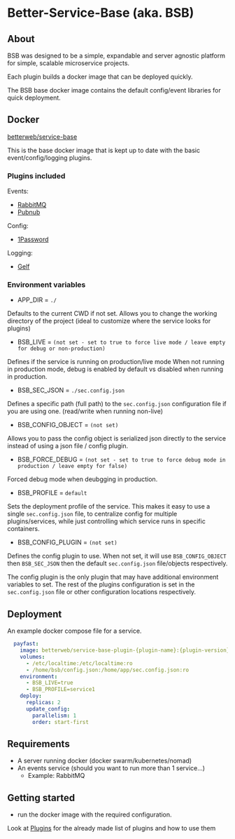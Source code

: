 # Better-Service-Base (aka. BSB)

## About

BSB was designed to be a simple, expandable and server agnostic platform for simple, scalable microservice projects.  

Each plugin builds a docker image that can be deployed quickly.

The BSB base docker image contains the default config/event libraries for quick deployment.  
  
## Docker

[betterweb/service-base](https://hub.docker.com/r/betterweb/service-base)  

This is the base docker image that is kept up to date with the basic event/config/logging plugins.

### Plugins included

Events:  
 - [RabbitMQ](/Events/RabbitMQ)  
 - [Pubnub](/Events/Pubnub)  
  
Config:
 - [1Password](/Config/1Password)  
  
Logging:  
 - [Gelf](/Logging/Gelf)
  
  
### Environment variables

- APP_DIR = `./`

Defaults to the current CWD if not set.
Allows you to change the working directory of the project (ideal to customize where the service looks for plugins)

- BSB_LIVE = `(not set - set to true to force live mode / leave empty for debug or non-production)`

Defines if the service is running on production/live mode
When not running in production mode, debug is enabled by default vs disabled when running in production.

- BSB_SEC_JSON = `./sec.config.json`

Defines a specific path (full path) to the `sec.config.json` configuration file if you are using one.
(read/write when running non-live)  

- BSB_CONFIG_OBJECT = `(not set)`
 
Allows you to pass the config object is serialized json directly to the service instead of using a json file / config plugin.

- BSB_FORCE_DEBUG = `(not set - set to true to force debug mode in production / leave empty for false)`

Forced debug mode when deubgging in production.

- BSB_PROFILE = `default`

Sets the deployment profile of the service. 
This makes it easy to use a single `sec.config.json` file, to centralize config for multiple plugins/services, while just controlling which service runs in specific containers.  

- BSB_CONFIG_PLUGIN = `(not set)`  

Defines the config plugin to use.
When not set, it will use `BSB_CONFIG_OBJECT` then `BSB_SEC_JSON` then the default `sec.config.json` file/objects respectively.  

The config plugin is the only plugin that may have additional environment variables to set. The rest of the plugins configuration is set in the `sec.config.json` file or other configuration locations respectively.


## Deployment

An example docker compose file for a service.

```yaml  
  payfast:
    image: betterweb/service-base-plugin-{plugin-name}:{plugin-version}
    volumes:
      - /etc/localtime:/etc/localtime:ro
      - /home/bsb/config.json:/home/app/sec.config.json:ro
    environment:
      - BSB_LIVE=true
      - BSB_PROFILE=service1
    deploy:
      replicas: 2
      update_config:
        parallelism: 1
        order: start-first
```

## Requirements

- A server running docker (docker swarm/kubernetes/nomad)  
- An events service (should you want to run more than 1 service...)
  - Example: RabbitMQ


## Getting started

- run the docker image with the required configuration.  

Look at [Plugins](/Plugins) for the already made list of plugins and how to use them